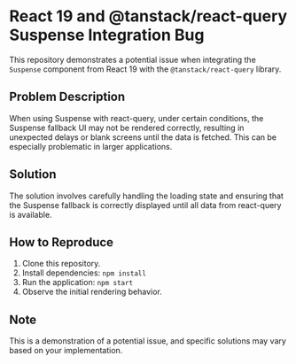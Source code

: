 # React 19 and @tanstack/react-query Suspense Integration Bug

This repository demonstrates a potential issue when integrating the `Suspense` component from React 19 with the `@tanstack/react-query` library.

## Problem Description

When using Suspense with react-query, under certain conditions, the Suspense fallback UI may not be rendered correctly, resulting in unexpected delays or blank screens until the data is fetched. This can be especially problematic in larger applications. 

## Solution

The solution involves carefully handling the loading state and ensuring that the Suspense fallback is correctly displayed until all data from react-query is available.

## How to Reproduce

1. Clone this repository.
2. Install dependencies: `npm install`
3. Run the application: `npm start`
4. Observe the initial rendering behavior.  

## Note

This is a demonstration of a potential issue, and specific solutions may vary based on your implementation.